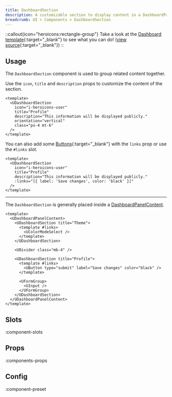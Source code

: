```yaml
---
title: DashboardSection
description: A customizable section to display content in a DashboardPanelContent.
breadcrumb: UI > Components > DashboardSection
---
```


::callout{icon="heroicons:rectangle-group"}
Take a look at the [Dashboard template](https://sse-dashboard.netlify.app/settings){:target="\_blank"} to see what you can do! ([view source](https://github.com/sseuniverse/starter/blob/master/dashboard/app/pages/settings/index.vue#L49){:target="\_blank"})
::

## Usage

The `DashboardSection` component is used to group related content together.

Use the `icon`, `title` and `description` props to customize the content of the section.

```vue [example.vue]
<template>
  <UDashboardSection
    icon="i-heroicons-user"
    title="Profile"
    description="This information will be displayed publicly."
    orientation="vertical"
    class="px-4 mt-6"
  />
</template>
```

You can also add some [Buttons](https://ui.nuxt.com/components/button){:target="\_blank"} with the `links` prop or use the `#links` slot.

```vue [example.vue]
<template>
  <UDashboardSection
    icon="i-heroicons-user"
    title="Profile"
    description="This information will be displayed publicly."
    :links="[{ label: 'Save changes', color: 'black' }]"
  />
</template>
```

<hr />

The `DashboardSection` is generally placed inside a [DashboardPanelContent](/ui/components/dashboard-panel-content).

```vue [pages/settings/index.vue]
<template>
  <UDashboardPanelContent>
    <UDashboardSection title="Theme">
      <template #links>
        <UColorModeSelect />
      </template>
    </UDashboardSection>

    <UDivider class="mb-4" />

    <UDashboardSection title="Profile">
      <template #links>
        <UButton type="submit" label="Save changes" color="black" />
      </template>

      <UFormGroup>
        <UInput />
      </UFormGroup>
    </UDashboardSection>
  </UDashboardPanelContent>
</template>
```

## Slots

:component-slots

## Props

:components-props

## Config

:component-preset
